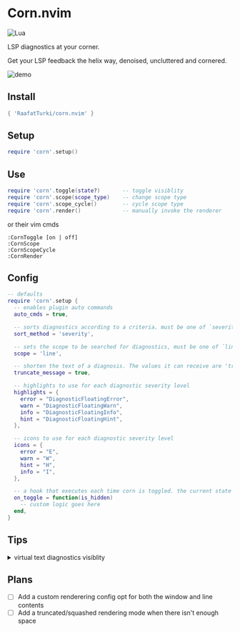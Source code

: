 # Corn.nvim
![Lua](https://img.shields.io/badge/Made%20with%20Lua-blueviolet.svg?style=for-the-badge&logo=lua)

LSP diagnostics at your corner.

Get your LSP feedback the helix way, denoised, uncluttered and cornered.

![demo](https://user-images.githubusercontent.com/16624558/265285866-8257051e-b944-4759-96b7-e5a97587ea21.gif)

## Install
```lua
{ 'RaafatTurki/corn.nvim' }
```

## Setup
```lua
require 'corn'.setup()
```

## Use
```lua
require 'corn'.toggle(state?)       -- toggle visiblity
require 'corn'.scope(scope_type)    -- change scope type
require 'corn'.scope_cycle()        -- cycle scope type
require 'corn'.render()             -- manually invoke the renderer
```
or their vim cmds
```
:CornToggle [on | off]
:CornScope
:CornScopeCycle
:CornRender
```

## Config
```lua
-- defaults
require 'corn'.setup {
  -- enables plugin auto commands
  auto_cmds = true,

  -- sorts diagnostics according to a criteria. must be one of `severity`, `severity_reverse`, `column`, `column_reverse`, `line_number` or `line_number_reverse`
  sort_method = 'severity',

  -- sets the scope to be searched for diagnostics, must be one of `line` or `file`
  scope = 'line',

  -- shorten the text of a diagnosis. The values it can receive are 'true' or 'a numeric value'
  truncate_message = true,

  -- highlights to use for each diagnostic severity level
  highlights = {
    error = "DiagnosticFloatingError",
    warn = "DiagnosticFloatingWarn",
    info = "DiagnosticFloatingInfo",
    hint = "DiagnosticFloatingHint",
  },

  -- icons to use for each diagnostic severity level
  icons = {
    error = "E",
    warn = "W",
    hint = "H",
    info = "I",
  },

  -- a hook that executes each time corn is toggled. the current state is provided via `is_hidden`
  on_toggle = function(is_hidden)
    -- custom logic goes here
  end,
}
```

## Tips
<details>
<summary> virtual text diagnostics visiblity </summary>

enable virtual text diagnostics when corn is off and disable it when it's on
```lua
-- ensure virtual_text diags are disabled
vim.diagnostic.config { virtual_text = false }

-- toggle virtual_text diags when corn is toggled
require 'corn'.setup {
  on_toggle = function(is_hidden)
    vim.diagnostic.config({ virtual_text = not vim.diagnostic.config().virtual_text })
  end
}
```
</details>

## Plans
- [ ] Add a custom renderering config opt for both the window and line contents
- [ ] Add a truncated/squashed rendering mode when there isn't enough space
